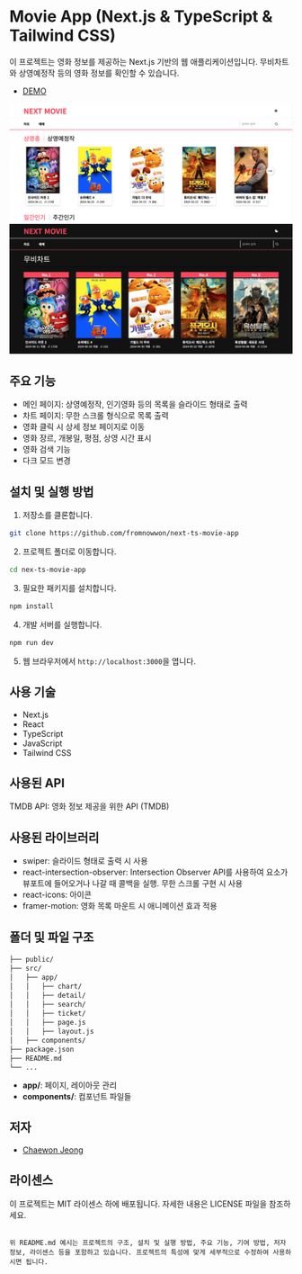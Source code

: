 # Movie App (Next.js & TypeScript & Tailwind CSS)

이 프로젝트는 영화 정보를 제공하는 Next.js 기반의 웹 애플리케이션입니다. 무비차트와 상영예정작 등의 영화 정보를 확인할 수 있습니다.

- [DEMO](https://next-ts-movie-app.vercel.app/)

![DEMO PAGE](./public/sample1.png)
![DEMO PAGE](./public/sample2.png)

## 주요 기능

- 메인 페이지: 상영예정작, 인기영화 등의 목록을 슬라이드 형태로 출력
- 차트 페이지: 무한 스크롤 형식으로 목록 출력
- 영화 클릭 시 상세 정보 페이지로 이동
- 영화 장르, 개봉일, 평점, 상영 시간 표시
- 영화 검색 기능
- 다크 모드 변경

## 설치 및 실행 방법

1. 저장소를 클론합니다.

```bash
git clone https://github.com/fromnowwon/next-ts-movie-app
```

2. 프로젝트 폴더로 이동합니다.

```bash
cd nex-ts-movie-app
```

3. 필요한 패키지를 설치합니다.

```bash
npm install
```

4. 개발 서버를 실행합니다.

```bash
npm run dev
```

5. 웹 브라우저에서 `http://localhost:3000`을 엽니다.

## 사용 기술

- Next.js
- React
- TypeScript
- JavaScript
- Tailwind CSS

## 사용된 API

TMDB API: 영화 정보 제공을 위한 API (TMDB)

## 사용된 라이브러리

- swiper: 슬라이드 형태로 출력 시 사용
- react-intersection-observer: Intersection Observer API를 사용하여 요소가 뷰포트에 들어오거나 나갈 때 콜백을 실행. 무한 스크롤 구현 시 사용
- react-icons: 아이콘
- framer-motion: 영화 목록 마운트 시 애니메이션 효과 적용

## 폴더 및 파일 구조

```plaintext
├── public/
├── src/
│   ├── app/
│   │   ├── chart/
│   │   ├── detail/
│   │   ├── search/
│   │   ├── ticket/
│   │   ├── page.js
│   │   ├── layout.js
│   ├── components/
├── package.json
├── README.md
└── ...
```

- **app/**: 페이지, 레이아웃 관리
- **components/**: 컴포넌트 파일들

## 저자

- [Chaewon Jeong](https://github.com/fromnowwon)

## 라이센스

이 프로젝트는 MIT 라이센스 하에 배포됩니다. 자세한 내용은 LICENSE 파일을 참조하세요.

```

위 README.md 예시는 프로젝트의 구조, 설치 및 실행 방법, 주요 기능, 기여 방법, 저자 정보, 라이센스 등을 포함하고 있습니다. 프로젝트의 특성에 맞게 세부적으로 수정하여 사용하시면 됩니다.
```
